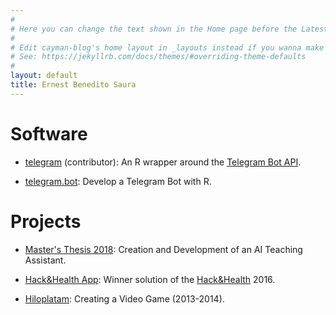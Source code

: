 ```yaml
---
#
# Here you can change the text shown in the Home page before the Latest Posts section.
#
# Edit cayman-blog's home layout in _layouts instead if you wanna make some changes
# See: https://jekyllrb.com/docs/themes/#overriding-theme-defaults
#
layout: default
title: Ernest Benedito Saura
---
```


# Software

- [telegram](https://github.com/ebeneditos/telegram) (contributor): An R wrapper around the [Telegram Bot API](https://core.telegram.org/bots/api).

- [telegram.bot](https://github.com/ebeneditos/telegram.bot): Develop a Telegram Bot with R.

# Projects

- [Master's Thesis 2018](https://upcommons.upc.edu/handle/2117/117930?locale-attribute=en): Creation and Development of an AI Teaching Assistant. 

- [Hack&Health App](https://ebeneditos.github.io/Hack-Health-App/): Winner solution of the [Hack&Health](http://www.terrassa.cat/es/hack-health) 2016.

- [Hiloplatam](https://sites.google.com/site/hiloplatam/): Creating a Video Game (2013-2014).
